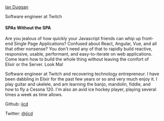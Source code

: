 [Ian Duggan](http://s3.amazonaws.com/esl-conf-stg/media/files/000/000/861/thumbnail/ianduggan_color.png?1516708599)

Software engineer at Twitch

#### SPAs Without the SPA

Are you jealous of how quickly your Javascript friends can whip up front-end Single Page Applications? Confused about React, Angular, Vue, and all that other nonsense? You don't need any of that to rapidly build reactive, responsive, usable, performant, and easy-to-iterate on web applications. Come learn how to build the whole thing without leaving the comfort of Elixir or the Server. Look Ma!

Software engineer at Twitch and recovering technology entrepreneur. I have been dabbling in Elixir for the past few years or so and very much enjoy it. I play guitar and ukelele, and am learning the banjo, mandolin, fiddle, and how to fly a Cessna 120. I'm also an avid ice hockey player, playing several times a week as time allows.

Github: [ijcd](https://github.com/ijcd)

Twitter: [@ijcd](https://twitter.com/ijcd)

